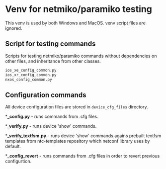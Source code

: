 # Venv for netmiko/paramiko testing

This venv is used by both Windows and MacOS. venv script files are ignored.

## Script for testing commands

Scripts for testing netmiko/paramiko commands without dependencies on other files, and inheritance from other classes.

```txt
ios_xe_config_common.py
ios_xr_config_common.py
nxos_config_common.py
```

## Configuration commands

All device configuration files are stored in `device_cfg_files` directory.

***_config.py** - runs commands from .cfg files.

***_verify.py** - runs device 'show' commands.

***_verify_textfsm.py** - runs device 'show' commands agains prebuilt textfsm templates from ntc-templates repository which netconf library uses by default.

***_config_revert** - runs commands from .cfg files in order to revert previous configurtion.